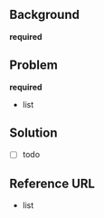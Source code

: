 ## Background

**required**

## Problem

**required**

- list

## Solution

- [ ] todo

## Reference URL

- list
